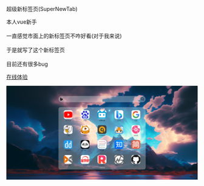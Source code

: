 超级新标签页(SuperNewTab)

本人vue新手  
<br>
一直感觉市面上的新标签页不咋好看(对于我来说)    
<br>
于是就写了这个新标签页  
<br>
目前还有很多bug
<br>

 [在线体验](https://super-new-tab.vercel.app/)  

![image](https://github.com/psmg123/SuperNewTab/blob/main/public/1.jpeg)
